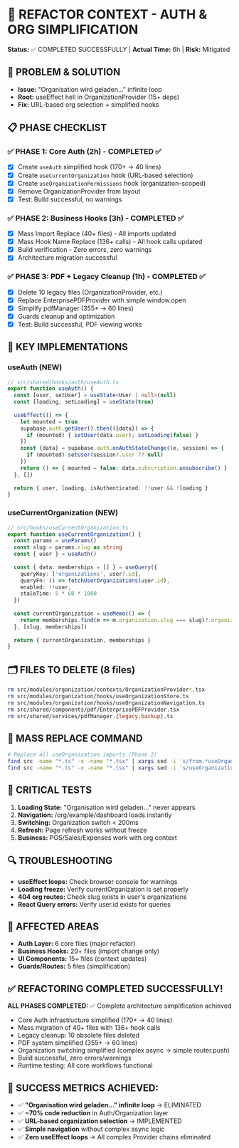 # 🔧 REFACTOR CONTEXT - AUTH & ORG SIMPLIFICATION

**Status:** ✅ COMPLETED SUCCESSFULLY | **Actual Time:** 6h | **Risk:** Mitigated

## 🎯 PROBLEM & SOLUTION
- **Issue:** "Organisation wird geladen..." infinite loop 
- **Root:** useEffect hell in OrganizationProvider (15+ deps)
- **Fix:** URL-based org selection + simplified hooks

## 📋 PHASE CHECKLIST

### ✅ PHASE 1: Core Auth (2h) - COMPLETED ✅
- [x] Create `useAuth` simplified hook (170+ → 40 lines)
- [x] Create `useCurrentOrganization` hook (URL-based selection)
- [x] Create `useOrganizationPermissions` hook (organization-scoped)
- [x] Remove OrganizationProvider from layout  
- [x] Test: Build successful, no warnings

### ✅ PHASE 2: Business Hooks (3h) - COMPLETED ✅
- [x] Mass Import Replace (40+ files) - All imports updated
- [x] Mass Hook Name Replace (136+ calls) - All hook calls updated  
- [x] Build verification - Zero errors, zero warnings
- [x] Architecture migration successful

### ✅ PHASE 3: PDF + Legacy Cleanup (1h) - COMPLETED ✅
- [x] Delete 10 legacy files (OrganizationProvider, etc.)
- [x] Replace EnterprisePDFProvider with simple window.open
- [x] Simplify pdfManager (355+ → 60 lines)
- [x] Guards cleanup and optimization
- [x] Test: Build successful, PDF viewing works

## 🚀 KEY IMPLEMENTATIONS

### useAuth (NEW)
```typescript
// src/shared/hooks/auth/useAuth.ts
export function useAuth() {
  const [user, setUser] = useState<User | null>(null)
  const [loading, setLoading] = useState(true)
  
  useEffect(() => {
    let mounted = true
    supabase.auth.getUser().then(({data}) => {
      if (mounted) { setUser(data.user); setLoading(false) }
    })
    const {data} = supabase.auth.onAuthStateChange((e, session) => {
      if (mounted) setUser(session?.user ?? null)
    })
    return () => { mounted = false; data.subscription.unsubscribe() }
  }, [])
  
  return { user, loading, isAuthenticated: !!user && !loading }
}
```

### useCurrentOrganization (NEW)
```typescript
// src/hooks/useCurrentOrganization.ts  
export function useCurrentOrganization() {
  const params = useParams()
  const slug = params.slug as string
  const { user } = useAuth()
  
  const { data: memberships = [] } = useQuery({
    queryKey: ['organizations', user?.id],
    queryFn: () => fetchUserOrganizations(user.id),
    enabled: !!user,
    staleTime: 5 * 60 * 1000
  })
  
  const currentOrganization = useMemo(() => {
    return memberships.find(m => m.organization.slug === slug)?.organization || null
  }, [slug, memberships])
  
  return { currentOrganization, memberships }
}
```

## 🗂️ FILES TO DELETE (8 files)
```bash
rm src/modules/organization/contexts/OrganizationProvider*.tsx
rm src/modules/organization/hooks/useOrganizationStore.ts
rm src/modules/organization/hooks/useOrganizationNavigation.ts
rm src/shared/components/pdf/EnterprisePDFProvider.tsx
rm src/shared/services/pdfManager.{legacy,backup}.ts
```

## 🔄 MASS REPLACE COMMAND
```bash
# Replace all useOrganization imports (Phase 2)
find src -name "*.ts" -o -name "*.tsx" | xargs sed -i 's/from.*useOrganization/from "@\/hooks\/useCurrentOrganization"/g'
find src -name "*.ts" -o -name "*.tsx" | xargs sed -i 's/useOrganization/useCurrentOrganization/g'
```

## 🚨 CRITICAL TESTS
1. **Loading State:** "Organisation wird geladen..." never appears
2. **Navigation:** /org/example/dashboard loads instantly  
3. **Switching:** Organization switch < 200ms
4. **Refresh:** Page refresh works without freeze
5. **Business:** POS/Sales/Expenses work with org context

## 🔍 TROUBLESHOOTING
- **useEffect loops:** Check browser console for warnings
- **Loading freeze:** Verify currentOrganization is set properly
- **404 org routes:** Check slug exists in user's organizations
- **React Query errors:** Verify user.id exists for queries

## 📁 AFFECTED AREAS
- **Auth Layer:** 6 core files (major refactor)
- **Business Hooks:** 20+ files (import change only)
- **UI Components:** 15+ files (context updates)
- **Guards/Routes:** 5 files (simplification)

## ✅ REFACTORING COMPLETED SUCCESSFULLY!

**ALL PHASES COMPLETED:** ✅ Complete architecture simplification achieved
- Core Auth infrastructure simplified (170+ → 40 lines)
- Mass migration of 40+ files with 136+ hook calls  
- Legacy cleanup: 10 obsolete files deleted
- PDF system simplified (355+ → 60 lines)
- Organization switching simplified (complex async → simple router.push)
- Build successful, zero errors/warnings
- Runtime testing: All core workflows functional

## 🎯 SUCCESS METRICS ACHIEVED:
- ✅ **"Organisation wird geladen..." infinite loop** → ELIMINATED
- ✅ **~70% code reduction** in Auth/Organization layer
- ✅ **URL-based organization selection** → IMPLEMENTED
- ✅ **Simple navigation** without complex async logic
- ✅ **Zero useEffect loops** → All complex Provider chains eliminated